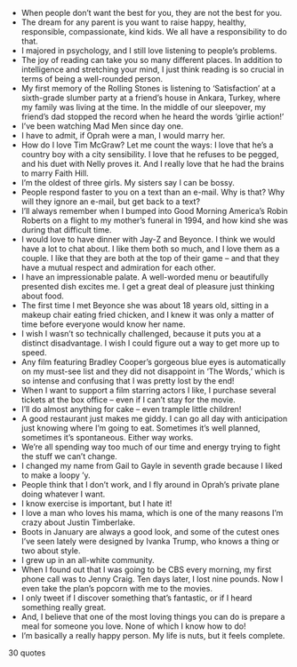  - When people don’t want the best for you, they are not the best for you.
 - The dream for any parent is you want to raise happy, healthy, responsible, compassionate, kind kids. We all have a responsibility to do that.
 - I majored in psychology, and I still love listening to people’s problems.
 - The joy of reading can take you so many different places. In addition to intelligence and stretching your mind, I just think reading is so crucial in terms of being a well-rounded person.
 - My first memory of the Rolling Stones is listening to ‘Satisfaction’ at a sixth-grade slumber party at a friend’s house in Ankara, Turkey, where my family was living at the time. In the middle of our sleepover, my friend’s dad stopped the record when he heard the words ‘girlie action!’
 - I’ve been watching Mad Men since day one.
 - I have to admit, if Oprah were a man, I would marry her.
 - How do I love Tim McGraw? Let me count the ways: I love that he’s a country boy with a city sensibility. I love that he refuses to be pegged, and his duet with Nelly proves it. And I really love that he had the brains to marry Faith Hill.
 - I’m the oldest of three girls. My sisters say I can be bossy.
 - People respond faster to you on a text than an e-mail. Why is that? Why will they ignore an e-mail, but get back to a text?
 - I’ll always remember when I bumped into Good Morning America’s Robin Roberts on a flight to my mother’s funeral in 1994, and how kind she was during that difficult time.
 - I would love to have dinner with Jay-Z and Beyonce. I think we would have a lot to chat about. I like them both so much, and I love them as a couple. I like that they are both at the top of their game – and that they have a mutual respect and admiration for each other.
 - I have an impressionable palate. A well-worded menu or beautifully presented dish excites me. I get a great deal of pleasure just thinking about food.
 - The first time I met Beyonce she was about 18 years old, sitting in a makeup chair eating fried chicken, and I knew it was only a matter of time before everyone would know her name.
 - I wish I wasn’t so technically challenged, because it puts you at a distinct disadvantage. I wish I could figure out a way to get more up to speed.
 - Any film featuring Bradley Cooper’s gorgeous blue eyes is automatically on my must-see list and they did not disappoint in ‘The Words,’ which is so intense and confusing that I was pretty lost by the end!
 - When I want to support a film starring actors I like, I purchase several tickets at the box office – even if I can’t stay for the movie.
 - I’ll do almost anything for cake – even trample little children!
 - A good restaurant just makes me giddy. I can go all day with anticipation just knowing where I’m going to eat. Sometimes it’s well planned, sometimes it’s spontaneous. Either way works.
 - We’re all spending way too much of our time and energy trying to fight the stuff we can’t change.
 - I changed my name from Gail to Gayle in seventh grade because I liked to make a loopy ’y.
 - People think that I don’t work, and I fly around in Oprah’s private plane doing whatever I want.
 - I know exercise is important, but I hate it!
 - I love a man who loves his mama, which is one of the many reasons I’m crazy about Justin Timberlake.
 - Boots in January are always a good look, and some of the cutest ones I’ve seen lately were designed by Ivanka Trump, who knows a thing or two about style.
 - I grew up in an all-white community.
 - When I found out that I was going to be CBS every morning, my first phone call was to Jenny Craig. Ten days later, I lost nine pounds. Now I even take the plan’s popcorn with me to the movies.
 - I only tweet if I discover something that’s fantastic, or if I heard something really great.
 - And, I believe that one of the most loving things you can do is prepare a meal for someone you love. None of which I know how to do!
 - I’m basically a really happy person. My life is nuts, but it feels complete.

30 quotes
